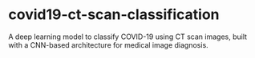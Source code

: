 # covid19-ct-scan-classification
A deep learning model to classify COVID-19 using CT scan images, built with a CNN-based architecture for medical image diagnosis.
